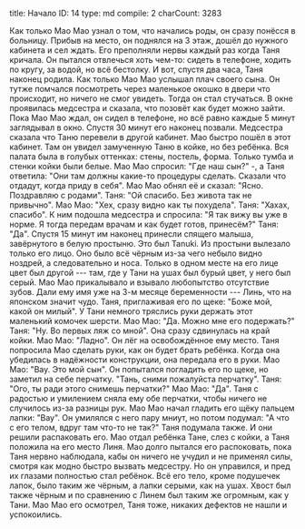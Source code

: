 title:          Начало
ID:             14
type:           md
compile:        2
charCount:      3283


Как только Мао Мао узнал о том, что начались роды, он сразу понёсся в больницу. Прибыв на место, он поднялся на 3 этаж, дошёл до нужного кабинета и сел ждать. Его преполняли нервы каждый раз когда Таня кричала. Он пытался отвлечься хоть чем-то: сидеть в телефоне, ходить по кругу, за водой, но всё бестолку.
И вот, спустя два часа, Таня наконец родила. Как только Мао Мао услышал плач своего сына. Он тутже помчался посмотреть через маленькое окошко в двери что происходит, но ничего не смог увидеть. Тогда он стал стучаться. В окне проявилась медсестра и сказала, что позовёт как будет можно зайти.
Пока Мао Мао ждал, он сидел в телефоне, но всё равно каждые 5 минут заглядывал в окно. Спустя 30 минут его наконец позвали. Медсестра сказала что Таню перевели в другой кабинет.
Мао быстро пошёл в этот кабинет. Там он увидел замученную Таню в койке, но без ребёнка. Вся палата была в голубых оттенках: стены, постель, форма. Только тумба и стенки койки были белые.
Мао Мао спросил: "Где наш сын?" -, а Таня ответила: "Они там должны какие-то процедуры сделать. Сказали что отдадут, когда приду в себя".
Мао Мао обнял её и сказал: "Ясно. Поздравляю с родами".
Таня: "Ой спасибо. Без живота так не привычно".
Мао Мао: "Хех, сразу видно как ты похудела".
Таня: "Хахах, спасибо".
К ним подошла медсестра и спросила: "Я так вижу вы уже в норме. Я тогда передам врачам и как будет готов, принесём?"
Таня: "Да".
Спустя 15 минут им наконец принесли спящего малыша, завёрнутого в белую простыню. Это был Tanuki. Из простыни вылезало только его лицо. Оно было всё чёрным из-за чего небыло видно ноздрей, а следовательно и носа. Только в одном месте на его лице цвет был другой --- там, где у Тани на ушах был бурый цвет, у него был серый. Мао Мао прикалывало и взывало любопытство отсутствие зубов. Дали ему имя уже на 3-м месяце беременности --- Линь, что на японском значит чудо.
Таня, приглаживая его по щеке: "Боже мой, какой он милый". У Тани немного тряслись руки держать этот маленький комочек шерсти.
Мао Мао: "Да. Можно мне его подержать?"  
Таня: "Ну. Во первых ляж со мной". Она сразу сдвинулась на край койки.
Мао Мао: "Ладно". Он лёг на освобождённое ему место.
Таня попросила Мао сделать руки, как он будет брать ребёнка. Когда она убедилась в надёжности конструкции, она передала его в руки.
Мао Мао: "Вау. Это мой сын". Он попытался погладить его по щеке, но заметил на себе перчатку. "Тань, сними пожалуйста перчатку".
Таня: "Ого, ты ради этого снимешь перчатки?"
Мао Мао: "Да". 
Таня с радостью и умилением сняла ему обе перчатки, чтобы ничего не случилось из-за разницы рук.
Мао Мао начал гладить его щёку пальцем лапки: "Вау".
Он умилялся с него пару мниут, но потом подумал: "А что с его телом, вдруг там что-то не так?" Таня подумала также. И они решили распаковать его.
Мао отдал ребёнка Тане, слез с койки, а Таня положила на его место Линя. Мао долго пытался его распоковать, пока Таня нервно наблюдала, кабы он ничего не учудил и не применял силы, смотря как модно быстро вызвать медсестру. Но он управился, и пред их глазами полностью стал ребёнок.
Всё его тело, кроме подушечек лапок, было таким же чёрным, а лапки серыми, как на ушах. Хвост был также чёрным и по сравнению с Линем был таким же огромным, как у Тани.
Мао Мао его осмотрел, Таня тоже, никаких дефектов не нашли и успокоились.